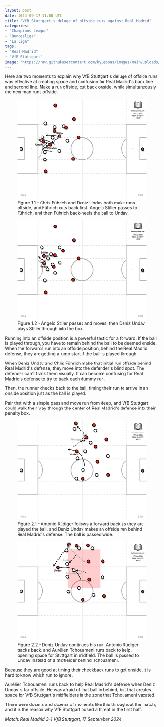 ```yaml
---
layout: post
date: 2024-09-17 11:00 UTC
title: "VfB Stuttgart's deluge of offside runs against Real Madrid"
categories:
- "Champions League"
- "Bundesliga"
- "La Liga"
tags:
- "Real Madrid"
- "VfB Stuttgart"
image: "https://raw.githubusercontent.com/kyleboas/images/main/uploads/2024/09/19/Image-19Sep2024_00:50:38.png"
---
```


Here are two moments to explain why VfB Stuttgart's deluge of offside runs was effective at creating space and confusion for Real Madrid's back line and second line. Make a run offside, cut back onside, while simultaneously the next man runs offside.

<!---more---> 

<figure>
    <img src="https://raw.githubusercontent.com/kyleboas/images/main/uploads/2024/09/19/Image-19Sep2024_00:50:39.png">
    <figcaption>Figure 1.1 - Chris Führich and Deniz Undav both make runs offside, and Führich cuts back first. Angelo Stiller passes to Führich, and then Führich back-heels the ball to Undav.</figcaption>
</figure>

<figure>
    <img src="https://raw.githubusercontent.com/kyleboas/images/main/uploads/2024/09/19/Image-19Sep2024_00:50:41.png">
    <figcaption>Figure 1.2 - Angelo Stiller passes and moves, then Deniz Undav plays Stiller through into the box.</figcaption>
</figure>

Running into an offside position is a powerful tactic for a forward. If the ball is played through, you have to remain behind the ball to be deemed onside. When the forwards run into an offside position, behind the Real Madrid defense, they are getting a jump start if the ball is played through. 

When Deniz Undav and Chris Führich make that initial run offside behind Real Madrid's defense, they move into the defender's blind spot. The defender can't track them visually. It can become confusing for Real Madrid's defense to try to track each dummy run. 

Then, the runner checks back to the ball, timing their run to arrive in an onside position just as the ball is played. 

Pair that with a simple pass and move run from deep, and VfB Stuttgart could walk their way through the center of Real Madrid's defense into their penalty box.

<figure>
    <img src="https://raw.githubusercontent.com/kyleboas/images/main/uploads/2024/09/19/Image-19Sep2024_00:50:42.png">
    <figcaption>Figure 2.1 - Antonio Rüdiger follows a forward back as they are played the ball, and Deniz Undav makes an offside run behind Real Madrid's defense. The ball is passed wide.</figcaption>
</figure>
<figure>
    <img src="https://raw.githubusercontent.com/kyleboas/images/main/uploads/2024/09/19/Image-19Sep2024_00:50:44.png">
    <figcaption>Figure 2.2 - Deniz Undav continues his run. Antonio Rüdiger tracks back, and Aurélien Tchouameni runs back to help, opening space for Stuttgart in midfield. The ball is passed to Undav instead of a midfielder behind Tchouameni.</figcaption>
</figure>

Because they are good at timing their checkback runs to get onside, it is hard to know which run to ignore. 

Aurélien Tchouameni runs back to help Real Madrid's defense when Deniz Undav is far offside. He was afraid of that ball in behind, but that creates space for VfB Stuttgart's midfielders in the zone that Tchouameni vacated. 

There were dozens and dozens of moments like this throughout the match, and it is the reason why VfB Stuttgart posed a threat in the first half. 

*Match: Real Madrid 3-1 VfB Stuttgart, 17 September 2024*